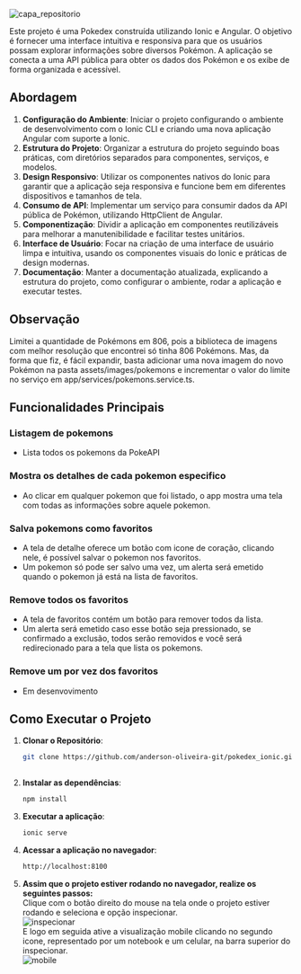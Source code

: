 ![capa_repositorio](https://github.com/anderson-oliveira-git/pokedex_ionic/assets/6682086/46ef3d10-a72e-4c81-b0cc-c3ae1aa47bb5)


Este projeto é uma Pokedex construída utilizando Ionic e Angular. O objetivo é fornecer uma interface intuitiva e responsiva para que os usuários possam explorar informações sobre diversos Pokémon. A aplicação se conecta a uma API pública para obter os dados dos Pokémon e os exibe de forma organizada e acessível.

## Abordagem

1. **Configuração do Ambiente**: Iniciar o projeto configurando o ambiente de desenvolvimento com o Ionic CLI e criando uma nova aplicação Angular com suporte a Ionic.
2. **Estrutura do Projeto**: Organizar a estrutura do projeto seguindo boas práticas, com diretórios separados para componentes, serviços, e modelos.
3. **Design Responsivo**: Utilizar os componentes nativos do Ionic para garantir que a aplicação seja responsiva e funcione bem em diferentes dispositivos e tamanhos de tela.
4. **Consumo de API**: Implementar um serviço para consumir dados da API pública de Pokémon, utilizando HttpClient de Angular.
5. **Componentização**: Dividir a aplicação em componentes reutilizáveis para melhorar a manutenibilidade e facilitar testes unitários.
6. **Interface de Usuário**: Focar na criação de uma interface de usuário limpa e intuitiva, usando os componentes visuais do Ionic e práticas de design modernas.
7. **Documentação**: Manter a documentação atualizada, explicando a estrutura do projeto, como configurar o ambiente, rodar a aplicação e executar testes.

## Observação
Limitei a quantidade de Pokémons em 806, pois a biblioteca de imagens com melhor resolução que encontrei só tinha 806 Pokémons. Mas, da forma que fiz, é fácil expandir, basta adicionar uma nova imagem do novo Pokémon na pasta assets/images/pokemons e incrementar o valor do limite no serviço em app/services/pokemons.service.ts.

## Funcionalidades Principais

### Listagem de pokemons
- Lista todos os pokemons da PokeAPI

### Mostra os detalhes de cada pokemon especifico
- Ao clicar em qualquer pokemon que foi listado, o app mostra uma tela com todas as informações sobre aquele pokemon.

### Salva pokemons como favoritos
- A tela de detalhe oferece um botão com icone de coração, clicando nele, é possível salvar o pokemon nos favoritos.
- Um pokemon só pode ser salvo uma vez, um alerta será emetido quando o pokemon já está na lista de favoritos.

### Remove todos os favoritos
- A tela de favoritos contém um botão para remover todos da lista.
- Um alerta será emetido caso esse botão seja pressionado, se confirmado a exclusão, todos serão removidos e você será redirecionado para a tela que lista os pokemons.

### Remove um por vez dos favoritos
- Em desenvovimento

## Como Executar o Projeto

1. **Clonar o Repositório**:
   ```bash
   git clone https://github.com/anderson-oliveira-git/pokedex_ionic.git
  
2. **Instalar as dependências**:
   ```bash
   npm install

3. **Executar a aplicação**:
   ```bash
   ionic serve

4. **Acessar a aplicação no navegador**:
   ```bash
   http://localhost:8100

5. **Assim que o projeto estiver rodando no navegador, realize os seguintes passos:**\
Clique com o botão direito do mouse na tela onde o projeto estiver rodando e seleciona e opção inspecionar.\
![inspecionar](https://github.com/anderson-oliveira-git/pokedex_ionic/assets/6682086/e45f51c7-fa66-4eb5-9ddf-597a9ac81704)\
E logo em seguida ative a visualização mobile clicando no segundo icone, representado por um notebook e um celular, na barra superior do inspecionar.\
![mobile](https://github.com/anderson-oliveira-git/pokedex_ionic/assets/6682086/ba5619e4-4583-4ccc-86b3-551a5e266be8)


